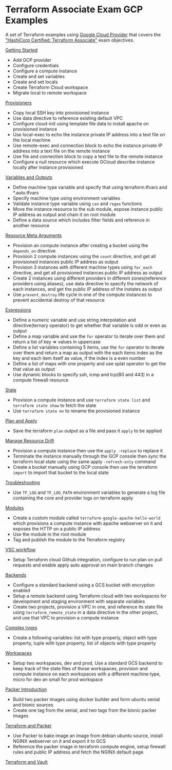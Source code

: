 # Terraform Associate Exam GCP Examples

A set of Terraform examples using [Google Cloud Provider](https://registry.terraform.io/providers/hashicorp/google/) that covers the ["HashiCorp Certified: Terraform Associate"](https://www.hashicorp.com/certification/terraform-associate) exam objectives.

[Getting Started](00-getting-started)

- Add GCP provider
- Configure credentials
- Configure a compute instance
- Create and set variables
- Create and set locals
- Create Terraform Cloud workspace
- Migrate local to remote workspace

[Provisioners](01-provisioners)

- Copy local SSH key into provisioned instance
- Use data directive to reference existing default VPC
- Configure cloud-init using template file data to install apache on provisioned instance
- Use local-exec to echo the instance private IP address into a text file on the local machine
- Use remote-exec and connection block to echo the instance private IP address into a text file on the remote instance
- Use file and connection block to copy a text file to the remote instance
- Configure a null resource which execute GCloud describe instance locally after instance provisioned

[Variables and Outputs](02-variables-and-outputs)

- Define machine type variable and specify that using terraform.tfvars and \*.auto.tfvars
- Specify machine type using environment variables
- Validate instance type variable using `can` and `regex` functions
- Move the instance resource to the sub module, expose instance public IP address as output and chain it on root module
- Define a data source which includes filter fields and reference in another resource

[Resource Meta Arguments](03-resource-meta-arguments)

- Provision an compute instance after creating a bucket using the `depends_on` directive
- Provision 2 compute instances using the `count` directive, and get all provisioned instances public IP address as output
- Provision 3 instances with different machine types using `for_each` directive, and get all provisioned instances public IP address as output
- Create 2 instances using different providers in different zones(reference providers using aliases), use data directive to specify the network of each instances, and get the public IP address of the instates as output
- Use `prevent_destroy` life cycle in one of the compute instances to prevent accidental destroy of that resource

[Expressions](04-expressions)

- Define a numeric variable and use string interpolation and directive(ternary operator) to get whether that variable is odd or even as output
- Define a map variable and use the `for` operator to iterate over them and return a list of key => values in uppercase
- Define a list variables containing 5 items, use the `for` operator to iterate over them and return a map as output with the each items index as the key and each item itself as value, if the index is a even number
- Define a list of maps with one property and use splat operator to get the that value as output
- Use dynamic blocks to specify ssh, icmp and tcp(80 and 443) in a compute firewall resource

[State](05-state)

- Provision a compute instance and use `terraform state list` and `terraform state show` to fetch the state
- Use `terraform state mv` to rename the provisioned instance

[Plan and Apply](06-plan--apply)

- Save the terraform `plan` output as a file and pass it `apply` to be applied

[Manage Resource Drift](07-manage-resource-drift)

- Provision a compute instance then use the `apply -replace` to replace it
- Terminate the instance manually through the GCP console then sync the terraform local state using the same apply `-refresh-only` command
- Create a bucket manually using GCP console then use the terraform `import` to import that bucket to the local state

[Troubleshooting](08-troubleshooting)

- Use `TF_LOG` and `TF_LOG_PATH` environment variables to generate a log file containing the core and provider logs on terraform apply

[Modules](09-modules)

- Create a custom module called `terraform-google-apache-hello-world` which provisions a compute instance with apache webserver on it and exposes the HTTP on a public IP address
- Use the module in the root module
- Tag and publish the module to the Terraform registry

[VSC workflow](10-vcs-workflow)

- Setup Terraform cloud Github integration, configure to run plan on pull requests and enable apply auto approval on main branch changes

[Backends](11-backends)

- Configure a standard backend using a GCS bucket with encryption enabled
- Setup a remote backend using Terraform cloud with two workspaces for development and staging environment with separate variables
- Create two projects, provision a VPC in one, and reference its state file using `terraform_remote_state` in a data directive in the other project, and use that VPC to provision a compute instance

[Complex types](12-complex-types)

- Create a following variables: list with type properly, object with type property, tuple with type property, list of objects with type property

[Workspaces](13-workspaces)

- Setup two workspaces, dev and prod, Use a standard GCS backend to keep track of the state files of those workspaces, provision and compute instance on each workspaces with a different machine type, micro for dev an small for prod workspace

[Packer Introduction](14-packer-introduction)

- Build two packer images using docker builder and form ubuntu xenial and bionic sources
- Create one tag from the xenial, and two tags from the bionic packer images

[Terraform and Packer](15-packer-and-terraform)

- Use Packer to bake image an image from debian ubuntu source, install NGINX webserver on it and export it to GCS
- Reference the packer image in terraform compute engine, setup firewall rules and public IP address and fetch the NGINX default page

[Terraform and Vault](16-terraform-and-Vault)
